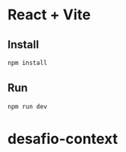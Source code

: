 # React + Vite

## Install

```bash
npm install
```

## Run

```bash
npm run dev
```
# desafio-context
